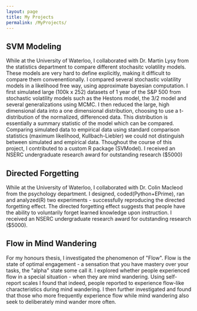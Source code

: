 ```yaml
---
layout: page
title: My Projects
permalink: /MyProjects/
---
```


  <h2>SVM Modeling</h2>
  While at the University of Waterloo, I collaborated with Dr. Martin Lysy from the statistics department to compare different stochasitc volatility models. These models are very hard to define explicitly, making it difficult to compare them convenentionally. I compared several stochastic volatility models in a likelihood free way, using approximate bayesian computation.  I first simulated large (100k x 252) datasets of 1 year of the S&P 500 from stochastic volatility models such as the Hestons model, the 3/2 model and several generalizations using MCMC. I then reduced the large, high dimensional data into a one dimensional distribution, choosing to use a t-distribution of the normalized, differenced data. This distribution is essentially a summary statistic of the model which can be compared. Comparing simulated data to empirical data using standard comparison statistics (maximum likelihood, Kullbach-Liebler) we could not distinguish between simulated and empirical data. Thoughout the course of this project, I contributed to a custom R package (SVModel). I received an NSERC undergraduate research award for outstanding research ($5000)
  
  <h2>Directed Forgetting</h2>
  While at the University of Waterloo, I collaborated with Dr. Colin Macleod from the psychology department.
  I designed, coded(Python+EPrime), ran and analyzed(R) two experiments - successfully reproducing the directed forgetting effect. The directed forgetting effect suggests that people have the ability to voluntarily forget learned knowledge upon instruction. I received an NSERC undergraduate research award for outstanding research ($5000).
  
  <h2>Flow in Mind Wandering</h2>
  For my honours thesis, I investigated the phenomenon of "Flow". Flow is the state of optimal engagement - a sensation that you have mastery over your tasks, the "alpha" state some call it. 
  I explored whether people experienced flow in a special situation - when they are mind wandering. Using self-report scales I found that indeed, people reported to experience flow-like characteristics during mind wandering. I then further investigated and found that those who more frequently experience flow while mind wandering also seek to deliberately mind wander more often.
